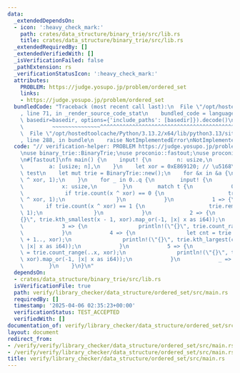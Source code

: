 ```yaml
---
data:
  _extendedDependsOn:
  - icon: ':heavy_check_mark:'
    path: crates/data_structure/binary_trie/src/lib.rs
    title: crates/data_structure/binary_trie/src/lib.rs
  _extendedRequiredBy: []
  _extendedVerifiedWith: []
  _isVerificationFailed: false
  _pathExtension: rs
  _verificationStatusIcon: ':heavy_check_mark:'
  attributes:
    PROBLEM: https://judge.yosupo.jp/problem/ordered_set
    links:
    - https://judge.yosupo.jp/problem/ordered_set
  bundledCode: "Traceback (most recent call last):\n  File \"/opt/hostedtoolcache/Python/3.13.2/x64/lib/python3.13/site-packages/onlinejudge_verify/documentation/build.py\"\
    , line 71, in _render_source_code_stat\n    bundled_code = language.bundle(stat.path,\
    \ basedir=basedir, options={'include_paths': [basedir]}).decode()\n          \
    \         ~~~~~~~~~~~~~~~^^^^^^^^^^^^^^^^^^^^^^^^^^^^^^^^^^^^^^^^^^^^^^^^^^^^^^^^^^^^^^^^^^\n\
    \  File \"/opt/hostedtoolcache/Python/3.13.2/x64/lib/python3.13/site-packages/onlinejudge_verify/languages/rust.py\"\
    , line 288, in bundle\n    raise NotImplementedError\nNotImplementedError\n"
  code: "// verification-helper: PROBLEM https://judge.yosupo.jp/problem/ordered_set\n\
    \nuse binary_trie::BinaryTrie;\nuse proconio::fastout;\nuse proconio::input;\n\
    \n#[fastout]\nfn main() {\n    input! {\n        n: usize,\n        q: usize,\n\
    \        a: [usize; n],\n    }\n    let xor = 0xE869120; // \u5168\u4F53 xor \u306E\
    \ test\n    let mut trie = BinaryTrie::new();\n    for &x in &a {\n        trie.insert(x\
    \ ^ xor, 1);\n    }\n    for _ in 0..q {\n        input! {\n            t: usize,\n\
    \            x: usize,\n        }\n        match t {\n            0 => {\n   \
    \             if trie.count(x ^ xor) == 0 {\n                    trie.insert(x\
    \ ^ xor, 1);\n                }\n            }\n            1 => {\n         \
    \       if trie.count(x ^ xor) == 1 {\n                    trie.remove(x ^ xor,\
    \ 1);\n                }\n            }\n            2 => {\n                println!(\"\
    {}\", trie.kth_smallest(x - 1, xor).map_or(-1, |x| x as i64));\n            }\n\
    \            3 => {\n                println!(\"{}\", trie.count_range(..=x, xor));\n\
    \            }\n            4 => {\n                let cnt = trie.count_range(x\
    \ + 1.., xor);\n                println!(\"{}\", trie.kth_largest(cnt, xor).map_or(-1,\
    \ |x| x as i64));\n            }\n            5 => {\n                let cnt\
    \ = trie.count_range(..x, xor);\n                println!(\"{}\", trie.kth_smallest(cnt,\
    \ xor).map_or(-1, |x| x as i64));\n            }\n            _ => unreachable!(),\n\
    \        }\n    }\n}\n"
  dependsOn:
  - crates/data_structure/binary_trie/src/lib.rs
  isVerificationFile: true
  path: verify/library_checker/data_structure/ordered_set/src/main.rs
  requiredBy: []
  timestamp: '2025-04-06 02:35:23+00:00'
  verificationStatus: TEST_ACCEPTED
  verifiedWith: []
documentation_of: verify/library_checker/data_structure/ordered_set/src/main.rs
layout: document
redirect_from:
- /verify/verify/library_checker/data_structure/ordered_set/src/main.rs
- /verify/verify/library_checker/data_structure/ordered_set/src/main.rs.html
title: verify/library_checker/data_structure/ordered_set/src/main.rs
---
```

